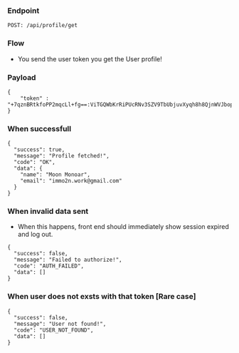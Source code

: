 ### Endpoint
```
POST: /api/profile/get
```

### Flow
- You send the user token you get the User profile!

### Payload
```
{
    "token" : "+7qznBRtkfoPP2mqcLl+fg==:ViTGQWbKrRiPUcRNv3SZV9TbUbjuvXyqh8h8QjnWVJbop7HUYt/awa9He6A5MHMAufU8tGiHDI1So9ZlQTE0DpKbaMCiJB/Uhns1h46pyII="
}
```
### When successfull
```
{
  "success": true,
  "message": "Profile fetched!",
  "code": "OK",
  "data": {
    "name": "Moon Monoar",
    "email": "immo2n.work@gmail.com"
  }
}
```
### When invalid data sent
- When this happens, front end should immediately show session expired and log out.
```
{
  "success": false,
  "message": "Failed to authorize!",
  "code": "AUTH_FAILED",
  "data": []
}
```
### When user does not exsts with that token [Rare case]
```
{
  "success": false,
  "message": "User not found!",
  "code": "USER_NOT_FOUND",
  "data": []
}
```
